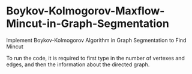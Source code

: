 # Boykov-Kolmogorov-Maxflow-Mincut-in-Graph-Segmentation
Implement Boykov-Kolmogorov Algorithm in Graph Segmentation to Find Mincut

To run the code, it is required to first type in the number of vertexes and edges, and then the information about the directed graph.
